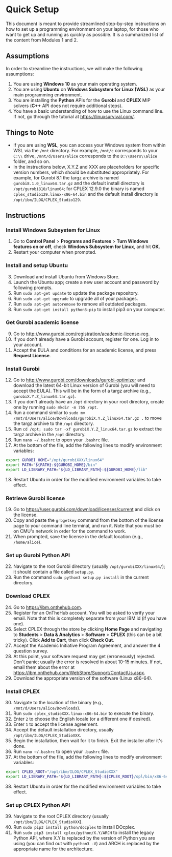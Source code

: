# Quick Setup
This document is meant to provide streamlined step-by-step instructions on how to set up a programming environment on your laptop, for those who want to get up and running as quickly as possible. It is a summarized list of the content from Modules 1 and 2.

## Assumptions
In order to streamline the instructions, we will make the following assumptions:
1. You are using **Windows 10** as your main operating system.
2. You are using **Ubuntu** on **Windows Subsystem for Linux (WSL)** as your main programming environment.
3. You are installing the **Python** APIs for the **Gurobi** and **CPLEX** MIP solvers (**C++** API does not require additional steps).
4. You have a basic understanding of how to use the Linux command line. If not, go through the tutorial at <https://linuxsurvival.com/>.

## Things to Note
* If you are using **WSL**, you can access your Windows system from within WSL via the `/mnt` directory. For example, `/mnt/c` corresponds to your `C:\\` drive, `/mnt/d/Users/alice` corresponds to the `D:\\Users\\alice` folder, and so on.
* In the instructions below, X.Y.Z and XXX are placeholders for specific version numbers, which should be substituted appropriately. For example, for Gurobi 8.1 the targz archive is named `gurobi8.1.0_linux64.tar.gz` and the default install directory is `/opt/gurobi810/linux64`; for CPLEX 12.9.0 the binary is named `cplex_studio129.linux-x86-64.bin` and the default install directory is `/opt/ibm/ILOG/CPLEX_Studio129`.

## Instructions
### Install Windows Subsystem for Linux
1. Go to **Control Panel** > **Programs and Features** > **Turn Windows features on or off**, check **Windows Subsystem for Linux**, and hit **OK**.
2. Restart your computer when prompted.

### Install and setup Ubuntu
3. Download and install Ubuntu from Windows Store.
4. Launch the Ubuntu app; create a new user account and password by following prompts.
5. Run `sudo apt-get update` to update the package repository.
6. Run `sudo apt-get upgrade` to upgrade all of your packages.
7. Run `sudo apt-get autoremove` to remove all outdated packages.
8. Run `sudo apt-get install python3-pip` to install pip3 on your computer.

### Get Gurobi academic license
9. Go to <http://www.gurobi.com/registration/academic-license-reg>.
10. If you don't already have a Gurobi account, register for one. Log in to your account.
11. Accept the EULA and conditions for an academic license, and press **Request License**.

### Install Gurobi
12. Go to <http://www.gurobi.com/downloads/gurobi-optimizer> and download the latest 64-bit Linux version of Gurobi (you will need to accept the EULA). This will be in the form of a targz archive (e.g., `gurobiX.Y.Z_linux64.tar.gz`).
13. If you don't already have an `/opt` directory in your root directory, create one by running `sudo mkdir -m 755 /opt`.
14. Run a command similar to `sudo mv /mnt/d/Users/alice/Downloads/gurobiX.Y.Z_linux64.tar.gz .` to move the targz archive to the `/opt` directory.
15. Run `cd /opt; sudo tar -xf gurobiX.Y.Z_linux64.tar.gz` to extract the targz archive in the `/opt` directory.
16. Run `nano ~/.bashrc` to open your `.bashrc` file.
17. At the bottom of the file, add the following lines to modify environment variables:
```bash
export GUROBI_HOME="/opt/gurobiXXX/linux64"
export PATH="${PATH}:${GUROBI_HOME}/bin"
export LD_LIBRARY_PATH="${LD_LIBRARY_PATH}:${GUROBI_HOME}/lib"
```
18. Restart Ubuntu in order for the modified environment variables to take effect.

### Retrieve Gurobi license
19. Go to <https://user.gurobi.com/download/licenses/current> and click on the license.
20. Copy and paste the `grbgetkey` command from the bottom of the license page to your command line terminal, and run it. Note that you must be on CMU's network in order for the command to work.
21. When prompted, save the license in the default location (e.g., `/home/alice`).

### Set up Gurobi Python API
22. Navigate to the root Gurobi directory (usually `/opt/gurobiXXX/linux64/`); it should contain a file called `setup.py`.
23. Run the command `sudo python3 setup.py install` in the current directory.

### Download CPLEX
24. Go to <https://ibm.onthehub.com>.
25. Register for an OnTheHub account. You will be asked to verify your email. Note that this is completely separate from your IBM id (if you have one).
26. Select CPLEX through the store by clicking **Home Page** and navigating to **Students** > **Data & Analytics** > **Software** > **CPLEX** (this can be a bit tricky). Click **Add to Cart**, then click **Check Out**.
27. Accept the Academic Initiative Program Agreement, and answer the 4 question survey.
28. At this point, your software request may get (erroneously) rejected. Don't panic; usually the error is resolved in about 10-15 minutes. If not, email them about the error at <https://ibm.onthehub.com/WebStore/Support/ContactUs.aspx>.
29. Download the appropriate version of the software (Linux x86-64).

### Install CPLEX
30. Navigate to the location of the binary (e.g., `/mnt/d/Users/alice/Downloads`).
31. Run `sudo cplex_studioXXX.linux-x86-64.bin` to execute the binary.
32. Enter `2` to choose the English locale (or a different one if desired).
33. Enter `1` to accept the license agreement.
34. Accept the default installation directory, usually `/opt/ibm/ILOG/CPLEX_StudioXXX`.
35. Begin the installation, then wait for it to finish. Exit the installer after it's done.
36. Run `nano ~/.bashrc` to open your `.bashrc` file.
37. At the bottom of the file, add the following lines to modify environment variables:
```bash
export CPLEX_ROOT="/opt/ibm/ILOG/CPLEX_StudioXXX"
export LD_LIBRARY_PATH="${LD_LIBRARY_PATH}:${CPLEX_ROOT}/opl/bin/x86-64_linux"
```
38. Restart Ubuntu in order for the modified environment variables to take effect.

### Set up CPLEX Python API
39. Navigate to the root CPLEX directory (usually `/opt/ibm/ILOG/CPLEX_StudioXXX`).
40. Run `sudo pip3 install python/docplex` to install DOcplex.
41. Run `sudo pip3 install cplex/python/X.Y/ARCH` to install the legacy Python API, where X.Y is replaced by the version of Python you are using (you can find out with `python3 -V`) and ARCH is replaced by the appropriate name for the architecture.
